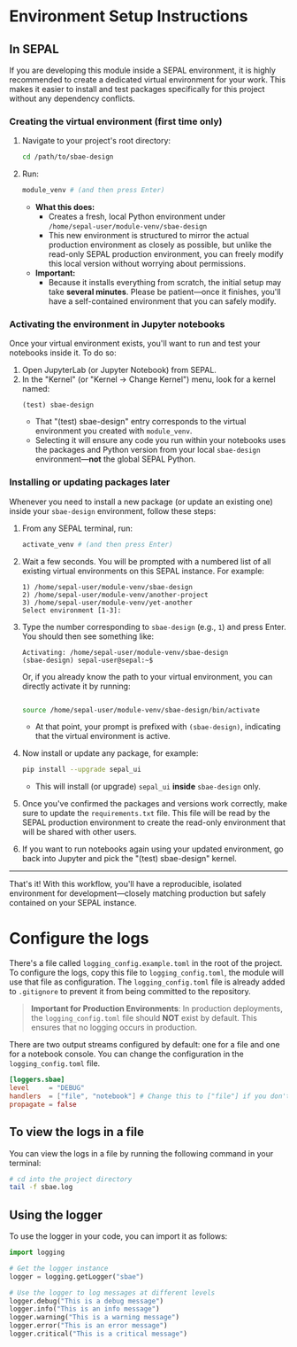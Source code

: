 # Environment Setup Instructions

## In SEPAL

If you are developing this module inside a SEPAL environment, it is highly recommended to create a dedicated virtual environment for your work. This makes it easier to install and test packages specifically for this project without any dependency conflicts.

### Creating the virtual environment (first time only)

1.  Navigate to your project's root directory:
    ```bash
    cd /path/to/sbae-design
    ```
2.  Run:
    ```bash
    module_venv # (and then press Enter)
    ```
    - **What this does:**
      - Creates a fresh, local Python environment under  
        `/home/sepal-user/module-venv/sbae-design`
      - This new environment is structured to mirror the actual production environment as closely as possible, but unlike the read-only SEPAL production environment, you can freely modify this local version without worrying about permissions.
    - **Important:**
      - Because it installs everything from scratch, the initial setup may take **several minutes**. Please be patient—once it finishes, you'll have a self-contained environment that you can safely modify.

### Activating the environment in Jupyter notebooks

Once your virtual environment exists, you'll want to run and test your notebooks inside it. To do so:

1.  Open JupyterLab (or Jupyter Notebook) from SEPAL.
2.  In the "Kernel" (or "Kernel → Change Kernel") menu, look for a kernel named:
    ```
    (test) sbae-design
    ```
    - That "(test) sbae-design" entry corresponds to the virtual environment you created with `module_venv`.
    - Selecting it will ensure any code you run within your notebooks uses the packages and Python version from your local `sbae-design` environment—**not** the global SEPAL Python.

### Installing or updating packages later

Whenever you need to install a new package (or update an existing one) inside your `sbae-design` environment, follow these steps:

1.  From any SEPAL terminal, run:
    ```bash
    activate_venv # (and then press Enter)
    ```
2.  Wait a few seconds. You will be prompted with a numbered list of all existing virtual environments on this SEPAL instance. For example:
    ```
    1) /home/sepal-user/module-venv/sbae-design
    2) /home/sepal-user/module-venv/another-project
    3) /home/sepal-user/module-venv/yet-another
    Select environment [1-3]:
    ```
3.  Type the number corresponding to `sbae-design` (e.g., `1`) and press Enter. You should then see something like:

    ```
    Activating: /home/sepal-user/module-venv/sbae-design
    (sbae-design) sepal-user@sepal:~$
    ```

    Or, if you already know the path to your virtual environment, you can directly activate it by running:

    ```bash

    source /home/sepal-user/module-venv/sbae-design/bin/activate

    ```

    - At that point, your prompt is prefixed with `(sbae-design)`, indicating that the virtual environment is active.

4.  Now install or update any package, for example:
    ```bash
    pip install --upgrade sepal_ui
    ```
    - This will install (or upgrade) `sepal_ui` **inside** `sbae-design` only.
5.  Once you've confirmed the packages and versions work correctly, make sure to update the `requirements.txt` file. This file will be read by the SEPAL production environment to create the read-only environment that will be shared with other users.
6.  If you want to run notebooks again using your updated environment, go back into Jupyter and pick the "(test) sbae-design" kernel.

---

That's it! With this workflow, you'll have a reproducible, isolated environment for development—closely matching production but safely contained on your SEPAL instance.

# Configure the logs

There's a file called `logging_config.example.toml` in the root of the project. To configure the logs, copy this file to `logging_config.toml`, the module will use that file as configuration. The `logging_config.toml` file is already added to `.gitignore` to prevent it from being committed to the repository.

> **Important for Production Environments**: In production deployments, the `logging_config.toml` file should **NOT** exist by default. This ensures that no logging occurs in production.

There are two output streams configured by default: one for a file and one for a notebook console. You can change the configuration in the `logging_config.toml` file.

```toml
[loggers.sbae]
level     = "DEBUG"
handlers  = ["file", "notebook"] # Change this to ["file"] if you don't want notebook logs
propagate = false
```

## To view the logs in a file

You can view the logs in a file by running the following command in your terminal:

```bash
# cd into the project directory
tail -f sbae.log
```

## Using the logger

To use the logger in your code, you can import it as follows:

```python
import logging

# Get the logger instance
logger = logging.getLogger("sbae")

# Use the logger to log messages at different levels
logger.debug("This is a debug message")
logger.info("This is an info message")
logger.warning("This is a warning message")
logger.error("This is an error message")
logger.critical("This is a critical message")
```

